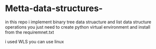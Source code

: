 # Metta-data-structures-

in this repo i implement binary tree data struacture and list data structure operations 
you just need to create python virtual environment and install from the requiremnet.txt 

i used WLS  you can  use linux 